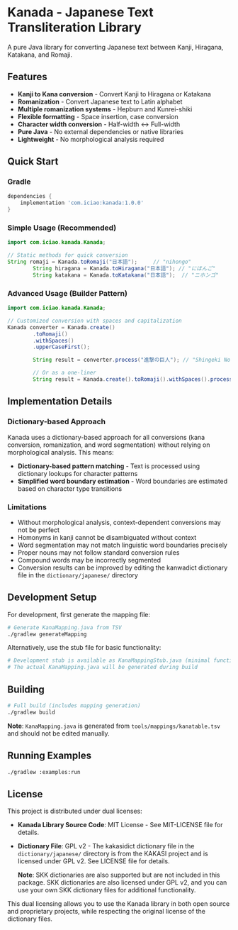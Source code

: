 # Kanada - Japanese Text Transliteration Library

A pure Java library for converting Japanese text between Kanji, Hiragana, Katakana, and Romaji.

## Features

- **Kanji to Kana conversion** - Convert Kanji to Hiragana or Katakana
- **Romanization** - Convert Japanese text to Latin alphabet
- **Multiple romanization systems** - Hepburn and Kunrei-shiki
- **Flexible formatting** - Space insertion, case conversion
- **Character width conversion** - Half-width ↔ Full-width
- **Pure Java** - No external dependencies or native libraries
- **Lightweight** - No morphological analysis required

## Quick Start

### Gradle

```gradle
dependencies {
    implementation 'com.iciao:kanada:1.0.0'
}
```

### Simple Usage (Recommended)

```java
import com.iciao.kanada.Kanada;

// Static methods for quick conversion
String romaji = Kanada.toRomaji("日本語");     // "nihongo"
        String hiragana = Kanada.toHiragana("日本語"); // "にほんご"
        String katakana = Kanada.toKatakana("日本語");  // "ニホンゴ"
```

### Advanced Usage (Builder Pattern)

```java
import com.iciao.kanada.Kanada;

// Customized conversion with spaces and capitalization
Kanada converter = Kanada.create()
        .toRomaji()
        .withSpaces()
        .upperCaseFirst();

        String result = converter.process("進撃の巨人"); // "Shingeki No Kyojin"

        // Or as a one-liner
        String result = Kanada.create().toRomaji().withSpaces().process("進撃の巨人");
```

## Implementation Details

### Dictionary-based Approach

Kanada uses a dictionary-based approach for all conversions (kana conversion, romanization, and word segmentation)
without relying on morphological analysis. This means:

- **Dictionary-based pattern matching** - Text is processed using dictionary lookups for character patterns
- **Simplified word boundary estimation** - Word boundaries are estimated based on character type transitions

### Limitations

- Without morphological analysis, context-dependent conversions may not be perfect
- Homonyms in kanji cannot be disambiguated without context
- Word segmentation may not match linguistic word boundaries precisely
- Proper nouns may not follow standard conversion rules
- Compound words may be incorrectly segmented
- Conversion results can be improved by editing the kanwadict dictionary file in the `dictionary/japanese/` directory

## Development Setup

For development, first generate the mapping file:

```bash
# Generate KanaMapping.java from TSV
./gradlew generateMapping
```

Alternatively, use the stub file for basic functionality:

```bash
# Development stub is available as KanaMappingStub.java (minimal functionality)
# The actual KanaMapping.java will be generated during build
```

## Building

```bash
# Full build (includes mapping generation)
./gradlew build
```

**Note**: `KanaMapping.java` is generated from `tools/mappings/kanatable.tsv` and should not be edited manually.

## Running Examples

```bash
./gradlew :examples:run
```

## License

This project is distributed under dual licenses:

- **Kanada Library Source Code**: MIT License - See MIT-LICENSE file for details.
- **Dictionary File**: GPL v2 - The kakasidict dictionary file in the `dictionary/japanese/` directory is from the
  KAKASI project and is licensed under GPL v2. See LICENSE file for details.

  **Note**: SKK dictionaries are also supported but are not included in this package. SKK dictionaries are also licensed
  under GPL v2, and you can use your own SKK dictionary files for additional functionality.

This dual licensing allows you to use the Kanada library in both open source and proprietary projects, while respecting
the original license of the dictionary files.